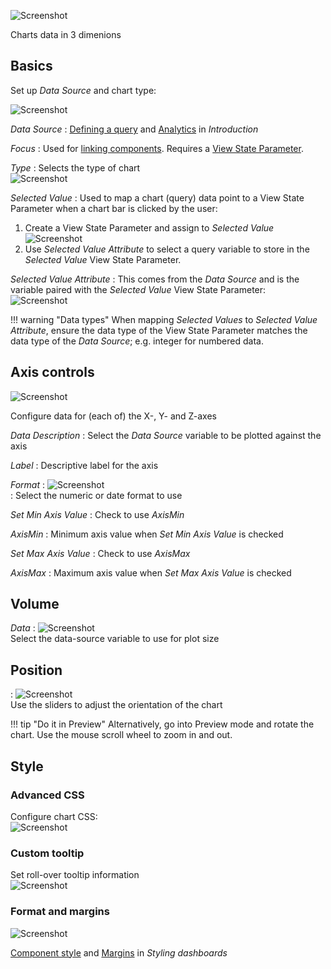 ![Screenshot](img/3dchartshtmllight.jpg)

Charts data in 3 dimenions

## Basics

Set up _Data Source_ and chart type:

![Screenshot](img/3dchartsbasicsmenu.jpg)

_Data Source_
: <i class="fa fa-hand-o-right"></i> [Defining a query](introduction/#defining-a-query) and [Analytics](introduction/#analytics) in _Introduction_

_Focus_
: Used for [linking components](introduction/#linking-components). Requires a [View State Parameter](introduction/#view-state-parameters).

_Type_
: Selects the type of chart  
![Screenshot](img/3dcharttypehtmllight.jpg)

_Selected Value_
: Used to map a chart (query) data point to a View State Parameter when a chart bar is clicked by the user: 

1. Create a View State Parameter and assign to _Selected Value_   
![Screenshot](img/selectedvaluecharthtmllight.jpg)  
2. Use _Selected Value Attribute_ to select a query variable to store in the _Selected Value_ View State Parameter.

_Selected Value Attribute_
: This comes from the _Data Source_ and is the variable paired with the _Selected Value_ View State Parameter:  
![Screenshot](img/selectedvalueattributehtmlight.jpg)

!!! warning "Data types"
    When mapping _Selected Values_ to _Selected Value Attribute_, ensure the data type of the View State Parameter matches the data type of the _Data Source_; e.g. integer for numbered data.

## Axis controls

![Screenshot](img/3dchartsxmenu.jpg)

Configure data for (each of) the X-, Y- and Z-axes

_Data Description_
: Select the _Data Source_ variable to be plotted against the axis

_Label_ 
: Descriptive label for the axis

_Format_
: ![Screenshot](img/3daxisformat.jpg)  
: Select the numeric or date format to use

_Set Min Axis Value_
: Check to use _AxisMin_

_AxisMin_
: Minimum axis value when *Set Min Axis Value* is checked

_Set Max Axis Value_
: Check to use _AxisMax_

_AxisMax_
: Maximum axis value when _Set Max Axis Value_ is checked


## Volume

_Data_
: ![Screenshot](img/3dvolume.jpg)  
Select the data-source variable to use for plot size

## Position

: ![Screenshot](img/positionmenu.jpg)  
Use the sliders to adjust the orientation of the chart

!!! tip "Do it in Preview"
    Alternatively, go into Preview mode and rotate the chart. 
    Use the mouse scroll wheel to zoom in and out.


## Style

### Advanced CSS

Configure chart CSS:  
![Screenshot](img/advancedcss3dcharts.jpg)

### Custom tooltip

Set roll-over tooltip information  
![Screenshot](img/3dcharttooltip.jpg)


### Format and margins

![Screenshot](img/3dchartformat.jpg)

<i class="fa fa-hand-o-right"></i> [Component style](style/#component-style) and [Margins](style/#margins) in _Styling dashboards_